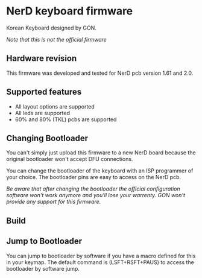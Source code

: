 NerD keyboard firmware
========================

Korean Keyboard designed by GON.

*Note that this is not the official firmware*


Hardware revision
-----------------

This firmware was developed and tested for NerD pcb version 1.61 and 2.0.


Supported features
------------------

* All layout options are supported
* All leds are supported
* 60% and 80% (TKL) pcbs are supported


Changing Bootloader
-------------------

You can't simply just upload this firmware to a new NerD board because the original
bootloader won't accept DFU connections.

You can change the bootloader of the keyboard with an ISP programmer of your choice.
The bootloader pins are easy to access on the NerD pcb.

*Be aware that after changing the bootloader the official configuration software
won't work anymore and you'll lose your warrenty. GON won't provide any support for this firmware.*


Build
-----



Jump to Bootloader
------------------

You can jump to bootloader by software if you have a macro defined for this in your keymap. The
default command is (LSFT+RSFT+PAUS) to access the bootloader by software jump.
